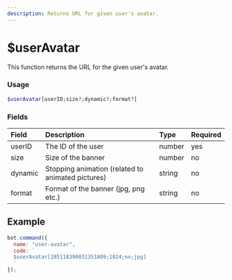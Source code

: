 ```yaml
---
description: Returns URL for given user's avatar.
---
```


# $userAvatar

This function returns the URL for the given user's avatar.

### Usage

```php
$userAvatar[userID;size?;dynamic?;format?]
```

### Fields

| Field | Description | Type | Required |
| :--- | :--- | :--- | :--- |
| userID | The ID of the user | number | yes |
| size | Size of the banner | number | no |
| dynamic | Stopping animation (related to animated pictures) | string | no |
| format | Format of the banner (jpg, png etc.) | string | no |


## Example 

```javascript
bot.command({
  name: "user-avatar",
  code: `
  $userAvatar[285118390031351809;1024;no;jpg]
  `
});
```
